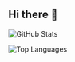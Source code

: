 ## Hi there 👋

<!--
**Mohammad-Sayyad/Mohammad-Sayyad** is a ✨ _special_ ✨ repository because its `README.md` (this file) appears on your GitHub profile.

Here are some ideas to get you started:

- 🔭 I’m currently working on ...
- 🌱 I’m currently learning ...
- 👯 I’m looking to collaborate on ...
- 🤔 I’m looking for help with ...
- 💬 Ask me about ...
- 📫 How to reach me: ...
- 😄 Pronouns: ...
- ⚡ Fun fact: ...
-->
![GitHub Stats](https://github-readme-stats.vercel.app/api?username=Mohammad-SayyadE&show_icons=true&theme=radical)

![Top Languages](https://github-readme-stats.vercel.app/api/top-langs/?username=Mohammad-Sayyad&layout=compact&theme=radical)

